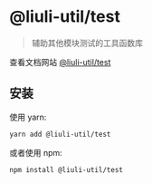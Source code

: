 # @liuli-util/test

> 辅助其他模块测试的工具函数库

查看文档网站 [@liuli-util/test](https://liuli-utils.rxliuli.com/@liuli-util/test)

## 安装

使用 yarn:

```sh
yarn add @liuli-util/test
```

或者使用 npm:

```sh
npm install @liuli-util/test
```
